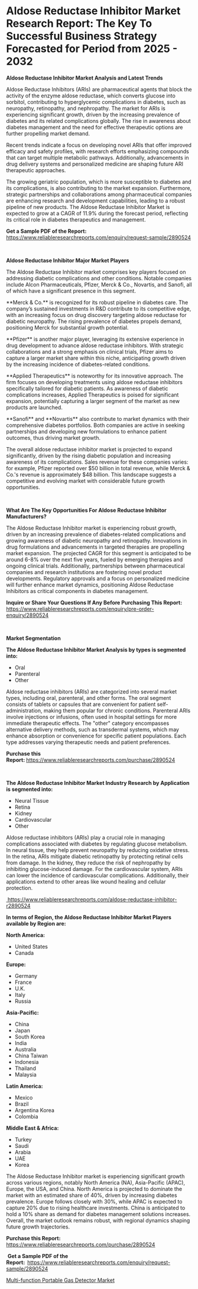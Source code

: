 <p><h1>Aldose Reductase Inhibitor Market Research Report: The Key To Successful Business Strategy Forecasted for Period from 2025 - 2032</h1></p><p><strong>Aldose Reductase Inhibitor Market Analysis and Latest Trends</strong></p>
<p><p>Aldose Reductase Inhibitors (ARIs) are pharmaceutical agents that block the activity of the enzyme aldose reductase, which converts glucose into sorbitol, contributing to hyperglycemic complications in diabetes, such as neuropathy, retinopathy, and nephropathy. The market for ARIs is experiencing significant growth, driven by the increasing prevalence of diabetes and its related complications globally. The rise in awareness about diabetes management and the need for effective therapeutic options are further propelling market demand.</p><p>Recent trends indicate a focus on developing novel ARIs that offer improved efficacy and safety profiles, with research efforts emphasizing compounds that can target multiple metabolic pathways. Additionally, advancements in drug delivery systems and personalized medicine are shaping future ARI therapeutic approaches.</p><p>The growing geriatric population, which is more susceptible to diabetes and its complications, is also contributing to the market expansion. Furthermore, strategic partnerships and collaborations among pharmaceutical companies are enhancing research and development capabilities, leading to a robust pipeline of new products. The Aldose Reductase Inhibitor Market is expected to grow at a CAGR of 11.9% during the forecast period, reflecting its critical role in diabetes therapeutics and management.</p></p>
<p><strong>Get a Sample PDF of the Report:&nbsp;</strong> <a href="https://www.reliableresearchreports.com/enquiry/request-sample/2890524?utm_campaign=3054&utm_medium=2&utm_source=Github&utm_content=ia&utm_term=14032025&utm_id=aldose-reductase-inhibitor">https://www.reliableresearchreports.com/enquiry/request-sample/2890524</a></p>
<p>&nbsp;</p>
<p><strong>Aldose Reductase Inhibitor Major Market Players</strong></p>
<p><p>The Aldose Reductase Inhibitor market comprises key players focused on addressing diabetic complications and other conditions. Notable companies include Alcon Pharmaceuticals, Pfizer, Merck & Co., Novartis, and Sanofi, all of which have a significant presence in this segment.</p><p>**Merck & Co.** is recognized for its robust pipeline in diabetes care. The company’s sustained investments in R&D contribute to its competitive edge, with an increasing focus on drug discovery targeting aldose reductase for diabetic neuropathy. The rising prevalence of diabetes propels demand, positioning Merck for substantial growth potential.</p><p>**Pfizer** is another major player, leveraging its extensive experience in drug development to advance aldose reductase inhibitors. With strategic collaborations and a strong emphasis on clinical trials, Pfizer aims to capture a larger market share within this niche, anticipating growth driven by the increasing incidence of diabetes-related conditions.</p><p>**Applied Therapeutics** is noteworthy for its innovative approach. The firm focuses on developing treatments using aldose reductase inhibitors specifically tailored for diabetic patients. As awareness of diabetic complications increases, Applied Therapeutics is poised for significant expansion, potentially capturing a larger segment of the market as new products are launched.</p><p>**Sanofi** and **Novartis** also contribute to market dynamics with their comprehensive diabetes portfolios. Both companies are active in seeking partnerships and developing new formulations to enhance patient outcomes, thus driving market growth.</p><p>The overall aldose reductase inhibitor market is projected to expand significantly, driven by the rising diabetic population and increasing awareness of its complications. Sales revenue for these companies varies: for example, Pfizer reported over $50 billion in total revenue, while Merck & Co.'s revenue is approximately $48 billion. This landscape suggests a competitive and evolving market with considerable future growth opportunities.</p></p>
<p>&nbsp;</p>
<p><strong>What Are The Key Opportunities For Aldose Reductase Inhibitor Manufacturers?</strong></p>
<p><p>The Aldose Reductase Inhibitor market is experiencing robust growth, driven by an increasing prevalence of diabetes-related complications and growing awareness of diabetic neuropathy and retinopathy. Innovations in drug formulations and advancements in targeted therapies are propelling market expansion. The projected CAGR for this segment is anticipated to be around 6-8% over the next five years, fueled by emerging therapies and ongoing clinical trials. Additionally, partnerships between pharmaceutical companies and research institutions are fostering novel product developments. Regulatory approvals and a focus on personalized medicine will further enhance market dynamics, positioning Aldose Reductase Inhibitors as critical components in diabetes management.</p></p>
<p><strong>Inquire or Share Your Questions If Any Before Purchasing This Report:</strong> <a href="https://www.reliableresearchreports.com/enquiry/pre-order-enquiry/2890524?utm_campaign=3054&utm_medium=2&utm_source=Github&utm_content=ia&utm_term=14032025&utm_id=aldose-reductase-inhibitor">https://www.reliableresearchreports.com/enquiry/pre-order-enquiry/2890524</a></p>
<p>&nbsp;</p>
<p><strong>Market Segmentation</strong></p>
<p><strong>The Aldose Reductase Inhibitor Market Analysis by types is segmented into:</strong></p>
<p><ul><li>Oral</li><li>Parenteral</li><li>Other</li></ul></p>
<p><p>Aldose reductase inhibitors (ARIs) are categorized into several market types, including oral, parenteral, and other forms. The oral segment consists of tablets or capsules that are convenient for patient self-administration, making them popular for chronic conditions. Parenteral ARIs involve injections or infusions, often used in hospital settings for more immediate therapeutic effects. The "other" category encompasses alternative delivery methods, such as transdermal systems, which may enhance absorption or convenience for specific patient populations. Each type addresses varying therapeutic needs and patient preferences.</p></p>
<p><strong>Purchase this Report:&nbsp;</strong><a href="https://www.reliableresearchreports.com/purchase/2890524?utm_campaign=3054&utm_medium=2&utm_source=Github&utm_content=ia&utm_term=14032025&utm_id=aldose-reductase-inhibitor">https://www.reliableresearchreports.com/purchase/2890524</a></p>
<p>&nbsp;</p>
<p><strong>The Aldose Reductase Inhibitor Market Industry Research by Application is segmented into:</strong></p>
<p><ul><li>Neural Tissue</li><li>Retina</li><li>Kidney</li><li>Cardiovascular</li><li>Other</li></ul></p>
<p><p>Aldose reductase inhibitors (ARIs) play a crucial role in managing complications associated with diabetes by regulating glucose metabolism. In neural tissue, they help prevent neuropathy by reducing oxidative stress. In the retina, ARIs mitigate diabetic retinopathy by protecting retinal cells from damage. In the kidney, they reduce the risk of nephropathy by inhibiting glucose-induced damage. For the cardiovascular system, ARIs can lower the incidence of cardiovascular complications. Additionally, their applications extend to other areas like wound healing and cellular protection.</p></p>
<p><a href="https://www.reliableresearchreports.com/aldose-reductase-inhibitor-r2890524?utm_campaign=3054&utm_medium=2&utm_source=Github&utm_content=ia&utm_term=14032025&utm_id=aldose-reductase-inhibitor">&nbsp;https://www.reliableresearchreports.com/aldose-reductase-inhibitor-r2890524</a></p>
<p><strong>In terms of Region, the Aldose Reductase Inhibitor Market Players available by Region are:</strong></p>
<p>
    <p> <strong> North America: </strong>
        <ul>
            <li>United States</li>
            <li>Canada</li>
        </ul>
        </p> 
    <p> <strong> Europe: </strong>
        <ul>
            <li>Germany</li>
            <li>France</li>
            <li>U.K.</li>
            <li>Italy</li>
            <li>Russia</li>
        </ul>
        </p> 
    <p> <strong> Asia-Pacific: </strong>
        <ul>
            <li>China</li>
            <li>Japan</li>
            <li>South Korea</li>
            <li>India</li>
            <li>Australia</li>
            <li>China Taiwan</li>
            <li>Indonesia</li>
            <li>Thailand</li>
            <li>Malaysia</li>
        </ul>
        </p> 
    <p> <strong> Latin America: </strong>
        <ul>
            <li>Mexico</li>
            <li>Brazil</li>
            <li>Argentina Korea</li>
            <li>Colombia</li>
        </ul>
        </p> 
    <p> <strong> Middle East & Africa: </strong>
        <ul>
            <li>Turkey</li>
            <li>Saudi</li>
            <li>Arabia</li>
            <li>UAE</li>
            <li>Korea</li>
        </ul>
    </p>
    </p>
<p><p>The Aldose Reductase Inhibitor market is experiencing significant growth across various regions, notably North America (NA), Asia-Pacific (APAC), Europe, the USA, and China. North America is projected to dominate the market with an estimated share of 40%, driven by increasing diabetes prevalence. Europe follows closely with 30%, while APAC is expected to capture 20% due to rising healthcare investments. China is anticipated to hold a 10% share as demand for diabetes management solutions increases. Overall, the market outlook remains robust, with regional dynamics shaping future growth trajectories.</p></p>
<p><strong>Purchase this Report: </strong><a href="https://www.reliableresearchreports.com/purchase/2890524?utm_campaign=3054&utm_medium=2&utm_source=Github&utm_content=ia&utm_term=14032025&utm_id=aldose-reductase-inhibitor">https://www.reliableresearchreports.com/purchase/2890524</a></p>
<p>&nbsp;<strong>Get a Sample PDF of the Report:&nbsp;&nbsp;</strong><a href="https://www.reliableresearchreports.com/enquiry/request-sample/2890524?utm_campaign=3054&utm_medium=2&utm_source=Github&utm_content=ia&utm_term=14032025&utm_id=aldose-reductase-inhibitor">https://www.reliableresearchreports.com/enquiry/request-sample/2890524</a></p>
<p><strong></strong></p>
<p><p><a href="https://github.com/balapopepi/Market-Research-Report-List-1/blob/main/multi-function-portable-gas-detector-market.md?utm_campaign=3054&utm_medium=2&utm_source=Github&utm_content=ia&utm_term=14032025&utm_id=aldose-reductase-inhibitor">Multi-function Portable Gas Detector Market</a></p></p>